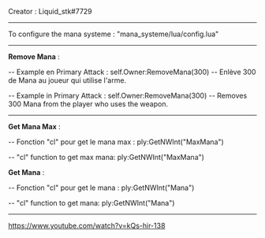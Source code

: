 Creator : Liquid_stk#7729

-------------------------------------------------------------


To configure the mana systeme : "mana_systeme/lua/config.lua"


-------------------------------------------------------------

__Remove Mana__ : 

-- Example en Primary Attack : self.Owner:RemoveMana(300) -- Enlève 300 de Mana au joueur qui utilise l'arme.

-- Example in Primary Attack : self.Owner:RemoveMana(300) -- Removes 300 Mana from the player who uses the weapon.

-------------------------------------------------------------

__Get Mana Max__ :

-- Fonction "cl" pour get le mana max : ply:GetNWInt("MaxMana")

-- "cl" function to get max mana: ply:GetNWInt("MaxMana")

__Get Mana__ :

-- Fonction "cl" pour get le mana : ply:GetNWInt("Mana") 

-- "cl" function to get mana: ply:GetNWInt("Mana")

-------------------------------------------------------------




https://www.youtube.com/watch?v=kQs-hir-138
